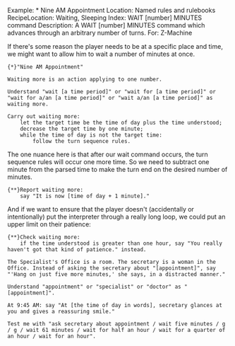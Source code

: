 Example: * Nine AM Appointment
Location: Named rules and rulebooks
RecipeLocation: Waiting, Sleeping
Index: WAIT [number] MINUTES command
Description: A WAIT [number] MINUTES command which advances through an arbitrary number of turns.
For: Z-Machine

  
If there's some reason the player needs to be at a specific place and time, we might want to allow him to wait a number of minutes at once.

  

``` inform7
{*}"Nine AM Appointment"

Waiting more is an action applying to one number.

Understand "wait [a time period]" or "wait for [a time period]" or "wait for a/an [a time period]" or "wait a/an [a time period]" as waiting more.

Carry out waiting more:
	let the target time be the time of day plus the time understood;
	decrease the target time by one minute;
	while the time of day is not the target time:
		follow the turn sequence rules.
```

  
The one nuance here is that after our wait command occurs, the turn sequence rules will occur one more time. So we need to subtract one minute from the parsed time to make the turn end on the desired number of minutes.

  

``` inform7
{**}Report waiting more:
	say "It is now [time of day + 1 minute]."
```

  
And if we want to ensure that the player doesn't (accidentally or intentionally) put the interpreter through a really long loop, we could put an upper limit on their patience:

  

``` inform7
{**}Check waiting more:
	if the time understood is greater than one hour, say "You really haven't got that kind of patience." instead.

The Specialist's Office is a room. The secretary is a woman in the Office. Instead of asking the secretary about "[appointment]", say "'Hang on just five more minutes,' she says, in a distracted manner."

Understand "appointment" or "specialist" or "doctor" as "[appointment]".

At 9:45 AM: say "At [the time of day in words], secretary glances at you and gives a reassuring smile."

Test me with "ask secretary about appointment / wait five minutes / g / g / wait 61 minutes / wait for half an hour / wait for a quarter of an hour / wait for an hour".
```

